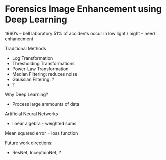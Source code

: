 # Forensics Image Enhancement using Deep Learning

1960’s – bell laboratory
51% of accidents occur in low light / night – need enhancement


Traditional Methods
- Log Transformation
- Thresholding Transformations
- Power-Law Transformation
- Median Filtering: reduces noise
- Gaussian Filtering: ?
- ?

Why Deep Learning?
- Process large ammounts of data

Artificial Neural Networks
- linear algebra - weighted sums

Mean squared error = loss function

Future work directions:
- ResNet, InceptionNet, ?

